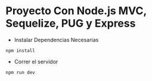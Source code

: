 # Proyecto Con Node.js MVC, Sequelize, PUG y Express

- Instalar Dependencias Necesarias
```
npm install
```

- Correr el servidor
```
npm run dev
```